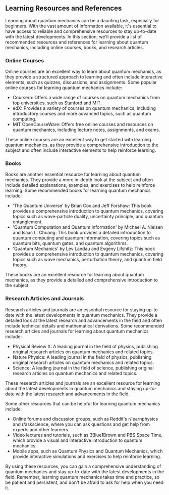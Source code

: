 ## Learning Resources and References
Learning about quantum mechanics can be a daunting task, especially for beginners. With the vast amount of information available, it's essential to have access to reliable and comprehensive resources to stay up-to-date with the latest developments. In this section, we'll provide a list of recommended resources and references for learning about quantum mechanics, including online courses, books, and research articles.

### Online Courses
Online courses are an excellent way to learn about quantum mechanics, as they provide a structured approach to learning and often include interactive elements, such as quizzes, discussions, and assignments. Some popular online courses for learning quantum mechanics include:
* Coursera: Offers a wide range of courses on quantum mechanics from top universities, such as Stanford and MIT.
* edX: Provides a variety of courses on quantum mechanics, including introductory courses and more advanced topics, such as quantum computing.
* MIT OpenCourseWare: Offers free online courses and resources on quantum mechanics, including lecture notes, assignments, and exams.

These online courses are an excellent way to get started with learning quantum mechanics, as they provide a comprehensive introduction to the subject and often include interactive elements to help reinforce learning.

### Books
Books are another essential resource for learning about quantum mechanics. They provide a more in-depth look at the subject and often include detailed explanations, examples, and exercises to help reinforce learning. Some recommended books for learning quantum mechanics include:
* 'The Quantum Universe' by Brian Cox and Jeff Forshaw: This book provides a comprehensive introduction to quantum mechanics, covering topics such as wave-particle duality, uncertainty principle, and quantum entanglement.
* 'Quantum Computation and Quantum Information' by Michael A. Nielsen and Isaac L. Chuang: This book provides a detailed introduction to quantum computing and quantum information, covering topics such as quantum bits, quantum gates, and quantum algorithms.
* 'Quantum Mechanics' by Lev Landau and Evgeny Lifshitz: This book provides a comprehensive introduction to quantum mechanics, covering topics such as wave mechanics, perturbation theory, and quantum field theory.

These books are an excellent resource for learning about quantum mechanics, as they provide a detailed and comprehensive introduction to the subject.

### Research Articles and Journals
Research articles and journals are an essential resource for staying up-to-date with the latest developments in quantum mechanics. They provide a detailed look at the latest research and advancements in the field and often include technical details and mathematical derivations. Some recommended research articles and journals for learning about quantum mechanics include:
* Physical Review X: A leading journal in the field of physics, publishing original research articles on quantum mechanics and related topics.
* Nature Physics: A leading journal in the field of physics, publishing original research articles on quantum mechanics and related topics.
* Science: A leading journal in the field of science, publishing original research articles on quantum mechanics and related topics.

These research articles and journals are an excellent resource for learning about the latest developments in quantum mechanics and staying up-to-date with the latest research and advancements in the field.

Some other resources that can be helpful for learning quantum mechanics include:
* Online forums and discussion groups, such as Reddit's r/learnphysics and r/askscience, where you can ask questions and get help from experts and other learners.
* Video lectures and tutorials, such as 3Blue1Brown and PBS Space Time, which provide a visual and interactive introduction to quantum mechanics.
* Mobile apps, such as Quantum Physics and Quantum Mechanics, which provide interactive simulations and exercises to help reinforce learning.

By using these resources, you can gain a comprehensive understanding of quantum mechanics and stay up-to-date with the latest developments in the field. Remember, learning quantum mechanics takes time and practice, so be patient and persistent, and don't be afraid to ask for help when you need it.